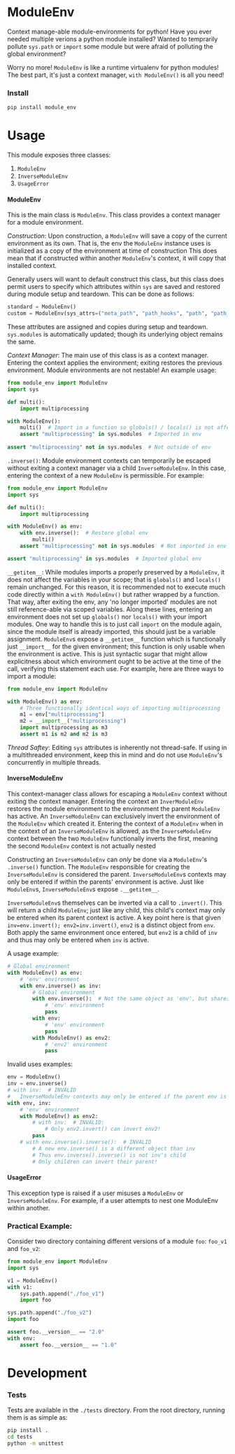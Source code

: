 # ModuleEnv

Context manage-able module-environments for python!
Have you ever needed multiple verions a python module installed?
Wanted to temprarily pollute `sys.path` or `import` some module but were afraid of polluting the global environment? 

Worry no more! `ModuleEnv` is like a runtime virtualenv for python modules! 
The best part, it's just a context manager, `with ModuleEnv()` is all you need!

### Install
```bash
pip install module_env
```

# Usage

This module exposes three classes:
1. `ModuleEnv`
1. `InverseModuleEnv`
1. `UsageError`

#### ModuleEnv

This is the main class is `ModuleEnv`.
This class provides a context manager for a module environment.

_Construction_: Upon construction, a `ModuleEnv` will save a copy of the current environment as its own.
That is, the env the `ModuleEnv` instance uses is initialized as a copy of the environment at time of construction
This does mean that if constructed within another `ModuleEnv`'s context, it will copy that installed context.

Generally users will want to default construct 
this class, but this class does permit users to specify
which attributes within `sys` are saved and restored during module setup and teardown.
This can be done as follows:
```python
standard = ModuleEnv()
custom = ModuleEnv(sys_attrs=("meta_path", "path_hooks", "path", "path_importer_cache"))
```
These attributes are assigned and copies during setup and teardown.
`sys.modules` is automatically updated; though its underlying object remains the same.

_Context Manager_: The main use of this class is as a context manager.
Entering the context applies the environment; exiting restores the previous environment.
Module environments are not nestable!
An example usage:
```python
from module_env import ModuleEnv
import sys

def multi():
    import multiprocessing

with ModuleEnv():
    multi()  # Import in a function so globals() / locals() is not affected
    assert "multiprocessing" in sys.modules  # Imported in env
    
assert "multiprocessing" not in sys.modules  # Not outside of env
```

`.inverse()`: Module environment contexts can temporarily be escaped 
without exiting a context manager via a child `InverseModuleEnv`.
In this case, entering the context of a new `ModuleEnv` is permissible.
For example:
```python
from module_env import ModuleEnv
import sys

def multi():
    import multiprocessing

with ModuleEnv() as env:
    with env.inverse():  # Restore global env
        multi()
    assert "multiprocessing" not in sys.modules  # Not imported in env

assert "multiprocessing" in sys.modules  # Imported global env
```

`__getitem__`: While modules imports a properly preserved by a `ModuleEnv`, it does not affect the variables in
your scope; that is `globals()` and `locals()` remain unchanged.
For this reason, it is recommended not to execute much code directly
within a `with ModuleEnv()` but rather wrapped by a function.
That way, after exiting the env, any 'no longer imported' modules are not still reference-able via scoped variables.
Along these lines, entering an environment does not set up `globals()` nor `locals()` with your import modules.
One way to handle this is to just call `import` on the module again, since the module itself is already imported,
this should just be a variable assignment.
`ModuleEnv`s expose a `__getitem__` function which is functionally just `__import__` for the given environment;
this function is only usable when the environment is active.
This is just syntactic sugar that might allow explicitness about which environment ought to be active 
at the time of the call, verifying this statement each use.
For example, here are three ways to import a module:
```python
from module_env import ModuleEnv

with ModuleEnv() as env:
    # Three functionally identical ways of importing multiprocessing
    m1 = env["multiprocessing"]
    m2 = __import__("multiprocessing")
    import multiprocessing as m3
    assert m1 is m2 and m2 is m3
```

_Thread Saftey_: Editing `sys` attributes is inherently not thread-safe.
If using in a multithreaded environment, keep this in mind
and do not use `ModuleEnv`'s concurrently in multiple threads.

#### InverseModuleEnv
This context-manager class allows for escaping a `ModuleEnv` context without exiting the context manager.
Entering the context an `InverModuleEnv` restores the module
environment to the environment the parent `ModuleEnv` has active.
An `InverseModuleEnv` can exclusively invert the environment of the `ModuleEnv` which created it.
Entering the context of a `ModuleEnv` when in the context of an `InverseModuleEnv` is allowed, as the 
`InverseModuleEnv` context between the two `ModuleEnv` functionally inverts the first,
meaning the second `ModuleEnv` context is not actually nested

Constructing an `InverseModuleEnv` can _only_ be done via a `ModuleEnv`'s `.inverse()` function.
The `ModuleEnv` responsible for creating the `InverseModuleEnv` is considered the parent.
`InverseModuleEnv`s contexts may only be entered if within the parents' environment is active.
Just like `ModuleEnv`s, `InverseModuleEnv`s expose `.__getitem__`.

`InverseModuleEnv`s themselves can be inverted via a call to `.invert()`.
This will return a child `ModuleEnv`; just like any child, this
child's context may only be entered when its parent context is active.
A key point here is that given `inv=env.invert(); env2=inv.invert()`, `env2` is a distinct object from `env`.
Both apply the same environment once entered, but `env2` is a
child of `inv` and thus may only be entered when `inv` is active.

A usage example:
```python
# Global environment
with ModuleEnv() as env:
    # 'env' environment
    with env.inverse() as inv:
        # Global environment
        with env.inverse():  # Not the same object as 'env', but shares the same environment
            # 'env' environment
            pass
        with env:
            # 'env' environment
            pass
        with ModuleEnv() as env2:
            # 'env2' environment
            pass
```

Invalid uses examples:
```python
env = ModuleEnv()
inv = env.inverse()
# with inv:  # INVALID
#   InverseModuleEnv contexts may only be entered if the parent env is active
with env, inv:
    # 'env' environment
    with ModuleEnv() as env2:
        # with inv:  # INVALID: 
            # Only env2.invert() can invert env2!
        pass
    # with env.inverse().inverse():  # INVALID
        # A new env.inverse() is a different object than inv
        # Thus env.inverse().inverse() is not inv's child
        # Only children can invert their parent!
```

#### UsageError
This exception type is raised if a user misuses a `ModuleEnv` or `InverseModuleEnv`.
For example, if a user attempts to nest one ModuleEnv within another.

### Practical Example:

Consider two directory containing different versions of a module `foo`: `foo_v1` and `foo_v2`:
```python
from module_env import ModuleEnv
import sys

v1 = ModuleEnv()
with v1:
    sys.path.append("./foo_v1")
    import foo

sys.path.append("./foo_v2")
import foo

assert foo.__version__ == "2.0"
with env:
    assert foo.__version__ == "1.0"
```

# Development

### Tests

Tests are available in the `./tests` directory.
From the root directory, running them is as simple as:
```bash
pip install .
cd tests
python -m unittest
```
